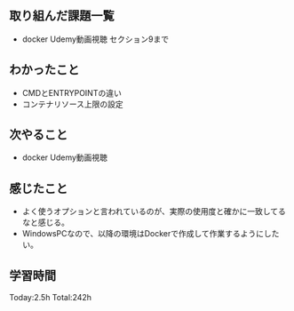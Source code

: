 ## 取り組んだ課題一覧
- docker Udemy動画視聴 セクション9まで
## わかったこと
- CMDとENTRYPOINTの違い
- コンテナリソース上限の設定
  
## 次やること
- docker Udemy動画視聴
  
## 感じたこと
- よく使うオプションと言われているのが、実際の使用度と確かに一致してるなと感じる。
- WindowsPCなので、以降の環境はDockerで作成して作業するようにしたい。
  
## 学習時間
Today:2.5h
Total:242h
